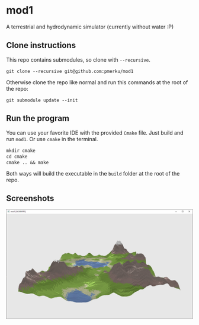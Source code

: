 # mod1

A terrestrial and hydrodynamic simulator (currently without water :P)

## Clone instructions
This repo contains submodules, so clone with `--recursive`.

```shell
git clone --recursive git@github.com:pmerku/mod1
```

Otherwise clone the repo like normal and run this commands at the root of the repo:
```shell
git submodule update --init
```

## Run the program
You can use your favorite IDE with the provided `Cmake` file. Just build and run `mod1`.
Or use `cmake` in the terminal.

```shell
mkdir cmake
cd cmake
cmake .. && make
```

Both ways will build the executable in the `build` folder at the root of the repo.

## Screenshots
![alt tex](https://github.com/pmerku/mod1/raw/pmerku_branch/images/mod1.png "mod1 png")
